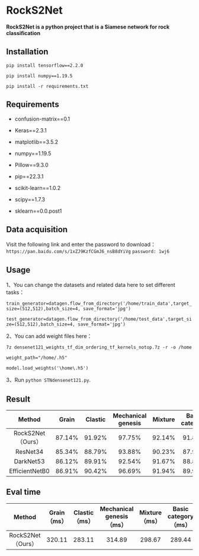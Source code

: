 # RockS2Net

**RockS2Net is a python project that is a Siamese network for rock classification**

## Installation

`pip install tensorflow==2.2.0`

`pip install numpy==1.19.5`

`pip install -r requirements.txt`
## Requirements
- confusion-matrix==0.1

- Keras==2.3.1

- matplotlib==3.5.2

- numpy==1.19.5

- Pillow==9.3.0

- pip==22.3.1

- scikit-learn==1.0.2

- scipy==1.7.3

- sklearn==0.0.post1

## Data acquisition
Visit the following link and enter the password to download：
`https://pan.baidu.com/s/1xZJ9KzfCGmJ6_nsB8dYiVg`
`password: 1wj6`


## Usage
1、You can change the datasets and related data here to set different tasks：

`train_generator=datagen.flow_from_directory('/home/train_data',target_size=(512,512),batch_size=4, save_format='jpg')`

`test_generator=datagen.flow_from_directory('/home/test_data',target_size=(512,512),batch_size=4, save_format='jpg')`

2、You can add weight files here：

`7z densenet121_weights_tf_dim_ordering_tf_kernels_notop.7z -r -o /home`

`weight_path="/home/.h5"`

`model.load_weights('\home\.h5')`

3、Run `python STNdensenet121.py`.

## Result

| Method |   Grain   | Clastic | Mechanical genesis | Mixture | Basic category |
|:--------------:|:---------:|:-----:|:------------------:|:-----:|:----:|
| RockS2Net（Ours）| 87.14%    | 91.92% |    97.75%   | 92.14% | 91.85% |
| ResNet34 | 85.34%    | 88.79% |    93.88%   | 90.23% | 87.99% |
| DarkNet53 | 86.12%    | 89.91% |    92.54%   | 91.67% | 88.83% |
| EfficientNetB0 | 86.91%    | 90.42% |    96.69%   | 91.94% | 89.96% |

## Eval time

| Method |   Grain（ms）   | Clastic（ms） | Mechanical genesis（ms） | Mixture（ms） | Basic category（ms） |
|:--------------:|:---------:|:-----:|:------------------:|:-----:|:----:|
|RockS2Net（Ours）| 320.11    | 283.11 |    314.89   | 298.67 | 289.44 |

